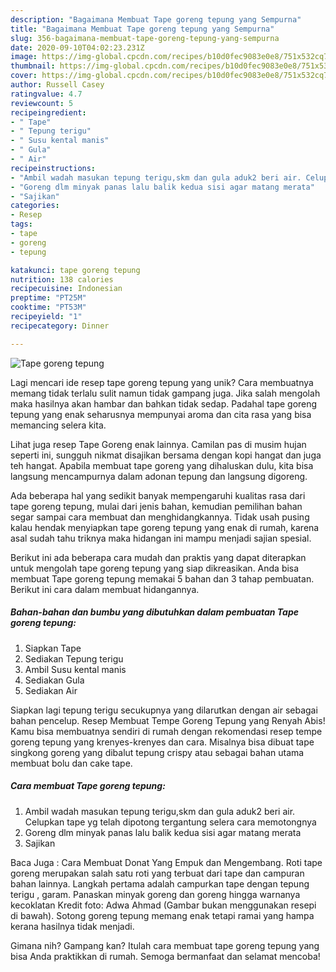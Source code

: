 ```yaml
---
description: "Bagaimana Membuat Tape goreng tepung yang Sempurna"
title: "Bagaimana Membuat Tape goreng tepung yang Sempurna"
slug: 356-bagaimana-membuat-tape-goreng-tepung-yang-sempurna
date: 2020-09-10T04:02:23.231Z
image: https://img-global.cpcdn.com/recipes/b10d0fec9083e0e8/751x532cq70/tape-goreng-tepung-foto-resep-utama.jpg
thumbnail: https://img-global.cpcdn.com/recipes/b10d0fec9083e0e8/751x532cq70/tape-goreng-tepung-foto-resep-utama.jpg
cover: https://img-global.cpcdn.com/recipes/b10d0fec9083e0e8/751x532cq70/tape-goreng-tepung-foto-resep-utama.jpg
author: Russell Casey
ratingvalue: 4.7
reviewcount: 5
recipeingredient:
- " Tape"
- " Tepung terigu"
- " Susu kental manis"
- " Gula"
- " Air"
recipeinstructions:
- "Ambil wadah masukan tepung terigu,skm dan gula aduk2 beri air. Celupkan tape yg telah dipotong tergantung selera cara memotongnya"
- "Goreng dlm minyak panas lalu balik kedua sisi agar matang merata"
- "Sajikan"
categories:
- Resep
tags:
- tape
- goreng
- tepung

katakunci: tape goreng tepung 
nutrition: 138 calories
recipecuisine: Indonesian
preptime: "PT25M"
cooktime: "PT53M"
recipeyield: "1"
recipecategory: Dinner

---
```



![Tape goreng tepung](https://img-global.cpcdn.com/recipes/b10d0fec9083e0e8/751x532cq70/tape-goreng-tepung-foto-resep-utama.jpg)

Lagi mencari ide resep tape goreng tepung yang unik? Cara membuatnya memang tidak terlalu sulit namun tidak gampang juga. Jika salah mengolah maka hasilnya akan hambar dan bahkan tidak sedap. Padahal tape goreng tepung yang enak seharusnya mempunyai aroma dan cita rasa yang bisa memancing selera kita.

Lihat juga resep Tape Goreng enak lainnya. Camilan pas di musim hujan seperti ini, sungguh nikmat disajikan bersama dengan kopi hangat dan juga teh hangat. Apabila membuat tape goreng yang dihaluskan dulu, kita bisa langsung mencampurnya dalam adonan tepung dan langsung digoreng.

Ada beberapa hal yang sedikit banyak mempengaruhi kualitas rasa dari tape goreng tepung, mulai dari jenis bahan, kemudian pemilihan bahan segar sampai cara membuat dan menghidangkannya. Tidak usah pusing kalau hendak menyiapkan tape goreng tepung yang enak di rumah, karena asal sudah tahu triknya maka hidangan ini mampu menjadi sajian spesial.


Berikut ini ada beberapa cara mudah dan praktis yang dapat diterapkan untuk mengolah tape goreng tepung yang siap dikreasikan. Anda bisa membuat Tape goreng tepung memakai 5 bahan dan 3 tahap pembuatan. Berikut ini cara dalam membuat hidangannya.

<!--inarticleads1-->

##### Bahan-bahan dan bumbu yang dibutuhkan dalam pembuatan Tape goreng tepung:

1. Siapkan  Tape
1. Sediakan  Tepung terigu
1. Ambil  Susu kental manis
1. Sediakan  Gula
1. Sediakan  Air


Siapkan lagi tepung terigu secukupnya yang dilarutkan dengan air sebagai bahan pencelup. Resep Membuat Tempe Goreng Tepung yang Renyah Abis! Kamu bisa membuatnya sendiri di rumah dengan rekomendasi resep tempe goreng tepung yang krenyes-krenyes dan cara. Misalnya bisa dibuat tape singkong goreng yang dibalut tepung crispy atau sebagai bahan utama membuat bolu dan cake tape. 

<!--inarticleads2-->

##### Cara membuat Tape goreng tepung:

1. Ambil wadah masukan tepung terigu,skm dan gula aduk2 beri air. Celupkan tape yg telah dipotong tergantung selera cara memotongnya
1. Goreng dlm minyak panas lalu balik kedua sisi agar matang merata
1. Sajikan


Baca Juga : Cara Membuat Donat Yang Empuk dan Mengembang. Roti tape goreng merupakan salah satu roti yang terbuat dari tape dan campuran bahan lainnya. Langkah pertama adalah campurkan tape dengan tepung terigu , garam. Panaskan minyak goreng dan goreng hingga warnanya kecoklatan Kredit foto: Adwa Ahmad (Gambar bukan menggunakan resepi di bawah). Sotong goreng tepung memang enak tetapi ramai yang hampa kerana hasilnya tidak menjadi. 

Gimana nih? Gampang kan? Itulah cara membuat tape goreng tepung yang bisa Anda praktikkan di rumah. Semoga bermanfaat dan selamat mencoba!
